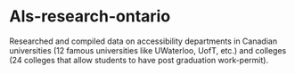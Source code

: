 # Als-research-ontario
Researched and compiled data on accessibility departments in Canadian universities (12 famous universities like UWaterloo, UofT, etc.) and colleges (24 colleges that allow students to have post graduation work-permit). 
